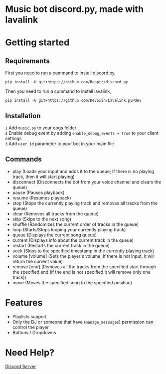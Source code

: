 # Music bot discord.py, made with lavalink
# Getting started
## Requirements
First you need to run a command to install discord.py,
```shell
pip install -U git+https://github.com/Rapptz/discord.py

```
Then you need to run a command to install lavalink,
```shell
pip install -U git+https://github.com/Devoxin/Lavalink.py@dev
```
## Installation
`1` Add `music.py` to your cogs folder <br>
`2` Enable debug event by adding `enable_debug_events = True` to your client settings <br>
`3` Add `user_id` parameter to your bot in your main file

## Commands
- play <query> (Loads your input and adds it to the queue; If there is no playing track, then it will start playing)
- disconnect (Disconnects the bot from your voice channel and clears the queue)
- pause (Pauses playback)
- resume (Resumes playback)
- stop (Stops the currently playing track and removes all tracks from the queue)
- clear (Removes all tracks from the queue)
- skip (Skips to the next song)
- shuffle (Randomizes the current order of tracks in the queue)
- loop (Starts/Stops looping your currently playing track)
- queue (Displays the current song queue)
- current (Displays info about the current track in the queue)
- restart (Restarts the current track in the queue)
- seek <position> (Skips to the specified timestamp in the currently playing track)
- volume [volume] (Sets the player's volume; If there is not input, it will return the current value)
- remove <start> [end] (Removes all the tracks from the specified start through the specified end (if the end is not specified it will remove only one track))
- move <position> <track> (Moves the specified song to the specified position)

# Features
- Playlists support
- Only the DJ or someone that have (`manage_messages`) permission can control the player
- Buttons / Dropdowns
  
# Need Help?
[Discord Server](https://discord.gg/DNKEDurMyn)
